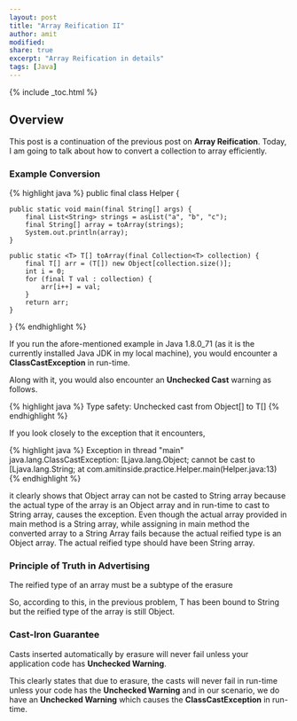 ```yaml
---
layout: post
title: "Array Reification II"
author: amit
modified:
share: true
excerpt: "Array Reification in details"
tags: [Java]
---
```


{% include _toc.html %}

## Overview
This post is a continuation of the previous post on **Array Reification**. Today, I am going to talk about how to convert a collection to array efficiently.

### Example Conversion

{% highlight java %}
public final class Helper {

  	public static void main(final String[] args) {
  		final List<String> strings = asList("a", "b", "c");
  		final String[] array = toArray(strings);
  		System.out.println(array);
  	}

  	public static <T> T[] toArray(final Collection<T> collection) {
  		final T[] arr = (T[]) new Object[collection.size()];
  		int i = 0;
  		for (final T val : collection) {
  			arr[i++] = val;
  		}
  		return arr;
  	}
}
{% endhighlight %}

If you run the afore-mentioned example in Java 1.8.0_71 (as it is the currently installed Java JDK in my local machine), you would encounter a **ClassCastException** in run-time.<br/>

Along with it, you would also encounter an **Unchecked Cast** warning as follows.

{% highlight java %}
Type safety: Unchecked cast from Object[] to T[]
{% endhighlight %}

If you look closely to the exception that it encounters,

{% highlight java %}
Exception in thread "main" java.lang.ClassCastException: [Ljava.lang.Object; cannot be cast to [Ljava.lang.String; at com.amitinside.practice.Helper.main(Helper.java:13)
{% endhighlight %}

it clearly shows that Object array can not be casted to String array because the actual type of the array is an Object array and in run-time to cast to String array, causes the exception. Even though the actual array provided in main method is a String array, while assigning in main method the converted array to a String Array fails because the actual reified type is an Object array. The actual reified type should have been String array.

### Principle of Truth in Advertising

The reified type of an array must be a subtype of the erasure <br/>

So, according to this, in the previous problem, T has been bound to String but the reified type of the array is still Object.

### Cast-Iron Guarantee

Casts inserted automatically by erasure will never fail unless your application code has **Unchecked Warning**.

This clearly states that due to erasure, the casts will never fail in run-time unless your code has the **Unchecked Warning** and in our scenario, we do have an **Unchecked Warning** which causes the **ClassCastException** in run-time.
